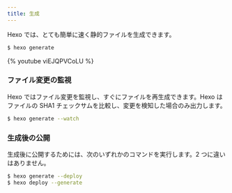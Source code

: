 ```yaml
---
title: 生成
---
```


Hexo では、とても簡単に速く静的ファイルを生成できます。

```bash
$ hexo generate
```

{% youtube viEJQPVCoLU %}

### ファイル変更の監視

Hexo ではファイル変更を監視し、すぐにファイルを再生成できます。Hexo はファイルの SHA1 チェックサムを比較し、変更を検知した場合のみ出力します。

```bash
$ hexo generate --watch
```

### 生成後の公開

生成後に公開するためには、次のいずれかのコマンドを実行します。2 つに違いはありません。

```bash
$ hexo generate --deploy
$ hexo deploy --generate
```
